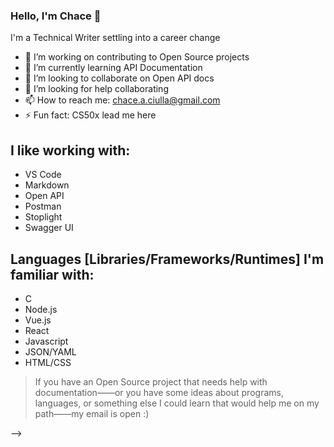 ### Hello, I'm Chace 👋

I'm a Technical Writer settling into a career change

- 🔭 I’m working on contributing to Open Source projects
- 🌱 I’m currently learning API Documentation
- 👯 I’m looking to collaborate on Open API docs
- 🤔 I’m looking for help collaborating
- 📫 How to reach me: chace.a.ciulla@gmail.com
- ⚡ Fun fact: CS50x lead me here

## I like working with: 
- VS Code
- Markdown
- Open API
- Postman
- Stoplight
- Swagger UI

## Languages [Libraries/Frameworks/Runtimes] I'm familiar with:
- C
- Node.js
- Vue.js
- React
- Javascript
- JSON/YAML
- HTML/CSS

> If you have an Open Source project that needs help with documentation——or you have some ideas about programs, languages, or something else I could learn that would help me on my path——my email is open :)

-->

